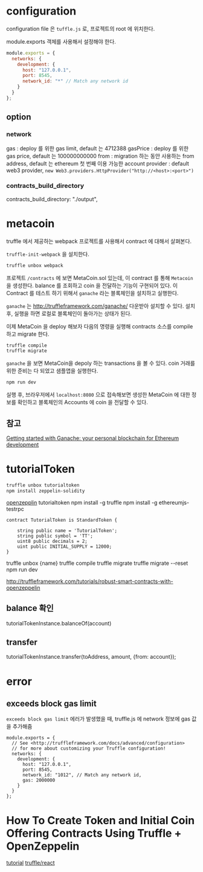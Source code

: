 # configuration
configuration file 은 `tuffle.js` 로, 프로젝트의 root 에 위치한다.

module.exports 객체를 사용해서 설정해야 한다.
```js
module.exports = {
  networks: {
    development: {
      host: "127.0.0.1",
      port: 8545,
      network_id: "*" // Match any network id
    }
  }
};
```

## option
### network
gas : deploy 를 위한 gas limit, default 는 4712388
gasPrice : deploy 를 위한 gas price, default 는 100000000000
from : migration 하는 동안 사용하는 from address, default 는 ethereum 첫 번째 이용 가능한 account
provider : default web3 provider, `new Web3.providers.HttpProvider("http://<host>:<port>")`
### contracts_build_directory
contracts_build_directory: "./output",

##


# metacoin
truffle 에서 제공하는 webpack 프로젝트를 사용해서 contract 에 대해서 살펴본다.

`truffle-init-webpack` 을 설치한다.
```sh
truffle unbox webpack
```

프로젝트 `/contracts` 에 보면 MetaCoin.sol 있는데, 이 contract 를 통해 `Metacoin` 을 생성한다.
balance 를 조회하고 coin 을 전달하는 기능이 구현되어 있다.
이 Contract 를 테스트 하기 위해서 `ganache` 라는 블록체인을 설치하고 실행한다.

`ganache` 는 http://truffleframework.com/ganache/  다운받아 설치할 수 있다.
설치 후, 실행을 하면 로컬로 블록체인이 돌아가는 상태가 된다.

이제 MetaCoin 을 deploy 해보자
다음의 명령을 실행해 contracts 소스를 compile 하고 migrate 한다.
```sh
truffle compile
truffle migrate
```

`ganache` 을 보면 MetaCoin을 depoly 하는 transactions 을 볼 수 있다.
coin 거래를 위한 준비는 다 되었고 샘플앱을 실행한다.

```sh
npm run dev
```

실행 후, 브라우저에서 `localhost:8080` 으로 접속해보면 생성한 MetaCoin 에 대한 정보를
확인하고 블록체인의 Accounts 에 coin 을 전달할 수 있다.

## 참고
[Getting started with Ganache: your personal blockchain for Ethereum development](https://steemit.com/utopian-io/@icaro/getting-started-with-ganache-your-personal-blockchain-for-ethereum-development)


# tutorialToken
```sh
truffle unbox tutorialtoken
npm install zeppelin-solidity
```
[openzepplin](https://openzeppelin.org)
tutorialtoken
npm install -g truffle
npm install -g ethereumjs-testrpc

```solidity
contract TutorialToken is StandardToken {

    string public name = 'TutorialToken';
    string public symbol = 'TT';
    uint8 public decimals = 2;
    uint public INITIAL_SUPPLY = 12000;
}

```
truffle unbox {name}
truffle compile
truffle migrate
truffle migrate --reset
npm run dev

http://truffleframework.com/tutorials/robust-smart-contracts-with-openzeppelin

## balance 확인
tutorialTokenInstance.balanceOf(account)

## transfer
tutorialTokenInstance.transfer(toAddress, amount, {from: account});

# error
## exceeds block gas limit
`exceeds block gas limit` 에러가 발생했을 때, truffle.js 에 network 정보에 gas 값을 추가해줌
```
module.exports = {
  // See <http://truffleframework.com/docs/advanced/configuration>
  // for more about customizing your Truffle configuration!
  networks: {
    development: {
      host: "127.0.0.1",
      port: 8545,
      network_id: "1012", // Match any network id,
      gas: 2000000
    }
  }
};
```


# How To Create Token and Initial Coin Offering Contracts Using Truffle + OpenZeppelin


[tutorial](https://blog.zeppelin.solutions/how-to-create-token-and-initial-coin-offering-contracts-using-truffle-openzeppelin-1b7a5dae99b6)
[truffle/react](http://truffleframework.com/boxes/react)
